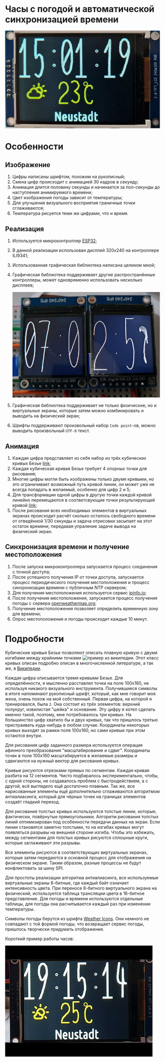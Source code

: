 Часы с погодой и автоматической синхронизацией времени
======================================================

![Часы с погодой](./display-320x240.jpg "Часы с погодой")


# Особенности

## Изображение
  1. Цифры написаны шрифтом, похожим на рукописный;
  2. Cмена цифр происходит с анимацией 30 кадров в секунду;
  3. Анимация длится половину секунды и начинается за пол-секунды до 
     наступления анимируемого времени;
  4. Цвет изображения погоды зависит от температуры;
  5. Для улучшения визуального восприятия граничные точки сглаживаются;
  6. Температура рисуется теми же цифрами, что и время.
  
## Реализация
  1. Используется микроконтроллер [ESP32](https://esphome.io/devices/nodemcu_esp32.html);
  2. В данной реализации использован дисплей 320x240 на контроллере ILI9341;
  3. Использованная графическая библиотека написана целиком мной;
  4. Графическая библиотека поддерживает другие распространённые контроллеры,
     может одновременно использовать несколько дисплеев;
     
     ![2 screens](./2screens-640.jpg)
     
  5. Графическая библиотека поддерживает не только физические, но и виртуальные
     экраны, которые затем можно комбинировать и выводить на физический экран;
  6. Шрифты поддерживают произвольный набор `Code point`-ов, можно выводить 
     произвольный `UTF-8` текст.
     
## Анимация
  1. Каждая цифра представляет из себя набор из трёх кубических кривых Безье [link](https://github.com/jef-sure/ili9341_dgx/blob/main/main/main.c#L86);
  2. Каждая кубическая кривая Безье требует 4 опорных точки для рисования;
  3. Многие цифры могли быть изображены только двумя кривыми, но это 
     ограничивает возможный путь кривой линии, он может уже не всегда попадать
     в желаемый, особенно для цифр 2 и 5;
  4. Для трансформации одной цифры в другую точки каждой кривой линейно 
     перемещаются в соответсвующие точки результирующей кривой [link](https://github.com/jef-sure/ili9341_dgx/blob/main/main/main.c#L392);
  5. После рисования всех необходимых элементов в виртуальных экранах происходит 
     расчёт сколько осталось свободного времени от отведённой 1/30 секунды и 
     задача отрисовки засыпает на этот остаток времени, передавая упраление 
     задаче вывода на физический экран.

## Синхронизация времени и получение местоположения
  1. После запуска микроконтроллера запускается процесс соединения с точной доступа;
  2. После успешного получения IP от точки доступа, запускается процесс 
     периодического получения местоположения и процесс синхронизации времени с 
     публичным NTP сервером;
  3. Для получения местоположения используется сервис [ipinfo.io](https://ipinfo.io);
  4. После получения местоположения, запускается процесс получения погоды с сервера
     [openweathermap.org](https://openweathermap.org/);
  5. Получение местоположения позволяет определить временную зону для времени;
  6. Опрос местоположения и погоды происходит каждые 10 минут.
   
# Подробности

Кубические кривые Безье позволяют описать плавную кривую с двумя изгибами между
крайними точками ![пример из википедии](./360px-Bézier_3_big.svg.png "пример кривой").
Этот класс кривых описан подробно описан в многочисленной литературе, а так же, в
[Википедии](https://ru.wikipedia.org/wiki/%D0%9A%D1%80%D0%B8%D0%B2%D0%B0%D1%8F_%D0%91%D0%B5%D0%B7%D1%8C%D0%B5).

Каждая цифра описывается тремя кривыми Безье. Для определённости, я мысленно расставлял 
точки на поле 100х160, не используя никакого визуального инструмента. Получившиеся
символы в итоге напоминают рукописный шрифт, который, как мне говорит моя жена, очень
похож на мой собственный. Первая цифра, на которой я тренировался, была `2`. Она состоит
из трёх элементов: верхний полукруг, извилистая "шейка" и основание. Эту цифру я хотел 
сделать именно такой, поэтому, мне потребовалось три кривых. На большинство цифр
хватило бы и двух кривых, так что пришлось третью пристраивать куда-нибудь в любом случае.
Координаты некоторых кривых выходят за рамки поля 100х160, но сами кривые при этом 
остаются внутри.

Для рисования цифр заданного размера используется операция афинного преобразования
"масштабирование и сдвиг". Координаты точек в поле 100х160 масштабируется в желаемые
размеры и сдвигаются на нужный вектор для рисования кривых. 

Кривые рисуются отрезками прямых по сегментам. Каждая кривая разбита на 12 сегментов.
Чисто подбиралось экспериментально, чтобы, с одной стороны, не создавалось проблем с
быстродействием, а с другой, всё выглядело ещё достаточно плавным. Так же, все 
нарисованные элементы ещё дополнительно сглаживаются алгоритмом антиалиасинга, который
для чёрных точек на границах элементов создаёт гладкий переход. 

Для рисования толстых кривых используются толстые линии, которые, фактически, 
повёрнутые прямоугольники. Алгоритм рисования толстых линий оптимизирован под
особенности передачи данных на экран. Если линии становятся заметно толстыми, то на изгибах
кривых могут появляться разрывы на внешней стороне изгиба. Чтобы это избежать, между
сегментами для толстых кривых рисуются сплошные круги, которые заглаживают эти разрывы.

Все элементы рисуются в соответствующих виртуальных экранах, которые затем передаются
в основной процесс для отображения на физическом экране. Таким образом, разные процессы
не будут конфликтовать за шину SPI. 

Для простоты реализации алгоритма антиалиасинга, все используемые виртуальные экраны
8-битные, где каждый байт означает интенсивность цвета. При переносе 8-битного
виртуального экрана на физический, используется таблица трансляции цвета в 16-битное
представление. Для погоды и времени используются отдельные таблицы, для погоды она
расчитывается каждый раз при изменении температуры. 

Символы погоды берутся из шрифта [Weather Icons](https://erikflowers.github.io/weather-icons/).
Они немного не совпадают с той формой погоды, что возвращает сервис погоды, пришлось
творчески придумать отображение.

Короткий пример работы часов:

[![Watch example](./hqdefault.jpg)](https://www.youtube.com/watch?v=7H-2-X1M7PA)
